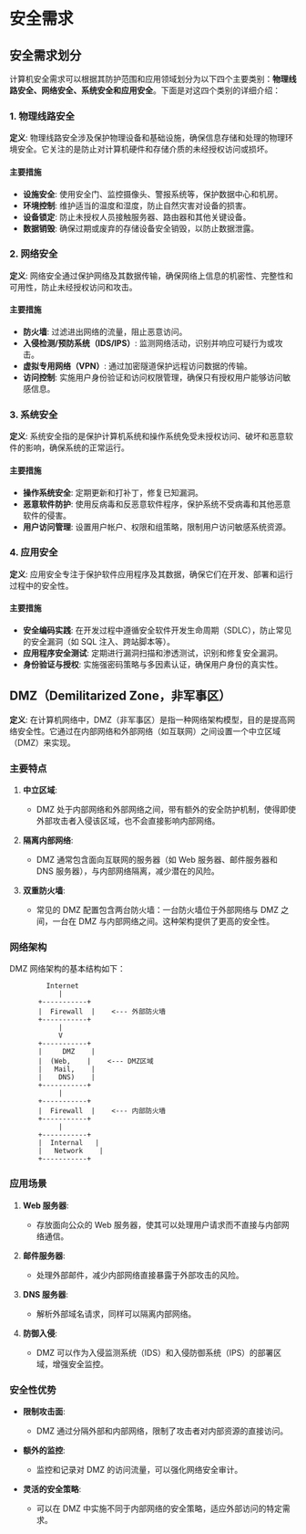 # 安全需求

## 安全需求划分

计算机安全需求可以根据其防护范围和应用领域划分为以下四个主要类别：**物理线路安全、网络安全、系统安全和应用安全**。下面是对这四个类别的详细介绍：

### 1. 物理线路安全

**定义**: 物理线路安全涉及保护物理设备和基础设施，确保信息存储和处理的物理环境安全。它关注的是防止对计算机硬件和存储介质的未经授权访问或损坏。

#### 主要措施

- **设施安全**: 使用安全门、监控摄像头、警报系统等，保护数据中心和机房。
- **环境控制**: 维护适当的温度和湿度，防止自然灾害对设备的损害。
- **设备锁定**: 防止未授权人员接触服务器、路由器和其他关键设备。
- **数据销毁**: 确保过期或废弃的存储设备安全销毁，以防止数据泄露。

### 2. 网络安全

**定义**: 网络安全通过保护网络及其数据传输，确保网络上信息的机密性、完整性和可用性，防止未经授权访问和攻击。

#### 主要措施

- **防火墙**: 过滤进出网络的流量，阻止恶意访问。
- **入侵检测/预防系统（IDS/IPS）**: 监测网络活动，识别并响应可疑行为或攻击。
- **虚拟专用网络（VPN）**: 通过加密隧道保护远程访问数据的传输。
- **访问控制**: 实施用户身份验证和访问权限管理，确保只有授权用户能够访问敏感信息。

### 3. 系统安全

**定义**: 系统安全指的是保护计算机系统和操作系统免受未授权访问、破坏和恶意软件的影响，确保系统的正常运行。

#### 主要措施

- **操作系统安全**: 定期更新和打补丁，修复已知漏洞。
- **恶意软件防护**: 使用反病毒和反恶意软件程序，保护系统不受病毒和其他恶意软件的侵害。
- **用户访问管理**: 设置用户帐户、权限和组策略，限制用户访问敏感系统资源。

### 4. 应用安全

**定义**: 应用安全专注于保护软件应用程序及其数据，确保它们在开发、部署和运行过程中的安全性。

#### 主要措施

- **安全编码实践**: 在开发过程中遵循安全软件开发生命周期（SDLC），防止常见的安全漏洞（如 SQL 注入、跨站脚本等）。
- **应用程序安全测试**: 定期进行漏洞扫描和渗透测试，识别和修复安全漏洞。
- **身份验证与授权**: 实施强密码策略与多因素认证，确保用户身份的真实性。

## DMZ（Demilitarized Zone，非军事区）

**定义**: 在计算机网络中，DMZ（非军事区）是指一种网络架构模型，目的是提高网络安全性。它通过在内部网络和外部网络（如互联网）之间设置一个中立区域（DMZ）来实现。

### 主要特点

1. **中立区域**:
   - DMZ 处于内部网络和外部网络之间，带有额外的安全防护机制，使得即使外部攻击者入侵该区域，也不会直接影响内部网络。

2. **隔离内部网络**:
   - DMZ 通常包含面向互联网的服务器（如 Web 服务器、邮件服务器和 DNS 服务器），与内部网络隔离，减少潜在的风险。

3. **双重防火墙**:
   - 常见的 DMZ 配置包含两台防火墙：一台防火墙位于外部网络与 DMZ 之间，一台在 DMZ 与内部网络之间。这种架构提供了更高的安全性。

### 网络架构

DMZ 网络架构的基本结构如下：

```
         Internet
            |
       +-----------+
       |  Firewall  |    <--- 外部防火墙
       +-----------+
            |
            V
       +-----------+
       |     DMZ    |
       |  (Web,    |    <--- DMZ区域
       |   Mail,    |
       |    DNS)    |
       +-----------+
            |
       +-----------+
       |  Firewall  |    <--- 内部防火墙
       +-----------+
            |
       +-----------+
       |  Internal   |
       |   Network    |
       +-----------+
```

### 应用场景

1. **Web 服务器**:
   - 存放面向公众的 Web 服务器，使其可以处理用户请求而不直接与内部网络通信。

2. **邮件服务器**:
   - 处理外部邮件，减少内部网络直接暴露于外部攻击的风险。

3. **DNS 服务器**:
   - 解析外部域名请求，同样可以隔离内部网络。

4. **防御入侵**:
   - DMZ 可以作为入侵监测系统（IDS）和入侵防御系统（IPS）的部署区域，增强安全监控。

### 安全性优势

- **限制攻击面**:
  - DMZ 通过分隔外部和内部网络，限制了攻击者对内部资源的直接访问。

- **额外的监控**:
  - 监控和记录对 DMZ 的访问流量，可以强化网络安全审计。

- **灵活的安全策略**:
  - 可以在 DMZ 中实施不同于内部网络的安全策略，适应外部访问的特定需求。